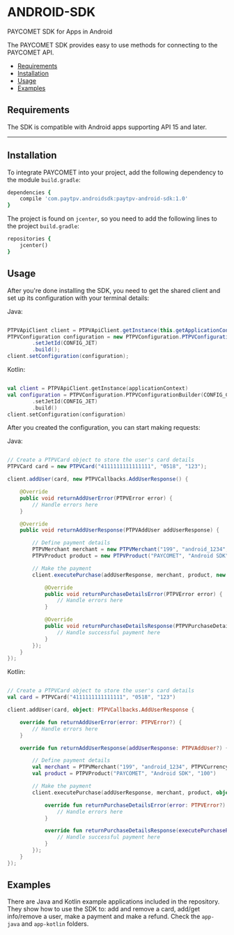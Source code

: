 # ANDROID-SDK
PAYCOMET SDK for Apps in Android

The PAYCOMET SDK provides easy to use methods for connecting to the PAYCOMET API.

- [Requirements](#requirements)
- [Installation](#installation)
- [Usage](#usage)
- [Examples](#examples)

## Requirements

The SDK is compatible with Android apps supporting API 15 and later.

---

## Installation

To integrate PAYCOMET into your project, add the following dependency to  the module `build.gradle`:

```ruby
dependencies {
    compile 'com.paytpv.androidsdk:paytpv-android-sdk:1.0'
}
```
The project is found on `jcenter`, so you need to add the following lines to the project `build.gradle`:

```ruby
repositories {
    jcenter()
}
```

## Usage

After you're done installing the SDK, you need to get the shared client and set up its configuration with your terminal details:

Java:

```java

PTPVApiClient client = PTPVApiClient.getInstance(this.getApplicationContext());
PTPVConfiguration configuration = new PTPVConfiguration.PTPVConfigurationBuilder(CONFIG_CODE, CONFIG_TERMINAL, CONFIG_PASSWORD)
        .setJetId(CONFIG_JET)
        .build();
client.setConfiguration(configuration);
```

Kotlin:

```kotlin

val client = PTPVApiClient.getInstance(applicationContext)
val configuration = PTPVConfiguration.PTPVConfigurationBuilder(CONFIG_CODE, CONFIG_TERMINAL, CONFIG_PASSWORD)
        .setJetId(CONFIG_JET)
        .build()
client.setConfiguration(configuration)
```

After you created the configuration, you can start making requests:

Java:

```java

// Create a PTPVCard object to store the user's card details
PTPVCard card = new PTPVCard("4111111111111111", "0518", "123");

client.addUser(card, new PTPVCallbacks.AddUserResponse() {

    @Override
    public void returnAddUserError(PTPVError error) {
        // Handle errors here
    }

    @Override
    public void returnAddUserResponse(PTPVAddUser addUserResponse) {

        // Define payment details
        PTPVMerchant merchant = new PTPVMerchant("199", "android_1234", PTPVCurrency.EUR);
        PTPVProduct product = new PTPVProduct("PAYCOMET", "Android SDK", "100");

        // Make the payment
        client.executePurchase(addUserResponse, merchant, product, new PTPVCallbacks.PurchaseDetailsResponse() {

            @Override
            public void returnPurchaseDetailsError(PTPVError error) {
                // Handle errors here
            }

            @Override
            public void returnPurchaseDetailsResponse(PTPVPurchaseDetails executePurchaseResponse) {
                // Handle successful payment here
            }
        });
    }
});
```

Kotlin:

```kotlin

// Create a PTPVCard object to store the user's card details
val card = PTPVCard("4111111111111111", "0518", "123")

client.addUser(card, object: PTPVCallbacks.AddUserResponse {

    override fun returnAddUserError(error: PTPVError?) {
        // Handle errors here
    }

    override fun returnAddUserResponse(addUserResponse: PTPVAddUser?) {

        // Define payment details
        val merchant = PTPVMerchant("199", "android_1234", PTPVCurrency.EUR)
        val product = PTPVProduct("PAYCOMET", "Android SDK", "100")

        // Make the payment
        client.executePurchase(addUserResponse, merchant, product, object : PTPVCallbacks.PurchaseDetailsResponse {

            override fun returnPurchaseDetailsError(error: PTPVError?) {
                // Handle errors here
            }

            override fun returnPurchaseDetailsResponse(executePurchaseResponse: PTPVPurchaseDetails?) {
                // Handle successful payment here
            }
        });
    }
});
```
## Examples

There are Java and Kotlin example applications included in the repository. They show how to use the SDK to: add and remove a card, add/get info/remove a user, make a payment and make a refund. Check the `app-java` and `app-kotlin` folders.
